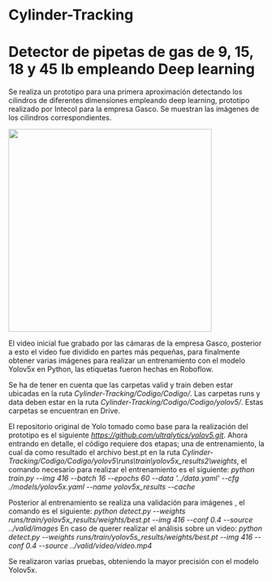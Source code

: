 # Cylinder-Tracking

# Detector de pipetas de gas de 9, 15, 18 y 45 lb empleando Deep learning

Se realiza un prototipo para una primera aproximación detectando los cilindros de diferentes dimensiones empleando deep learning, prototipo realizado por Intecol para la empresa Gasco. Se muestran las imágenes de los cilindros correspondientes.

<img src="ImagenesMuestra/Pipetas.png" alt="" style="height:400px"></img> 

El video inicial fue grabado por las cámaras de la empresa Gasco, posterior a esto el video fue dividido en partes más pequeñas, para finalmente obtener varias imágenes para realizar un entrenamiento con el modelo Yolov5x en Python, las etiquetas fueron hechas en Roboflow.

Se ha de tener en cuenta que las carpetas valid y train deben estar ubicadas en la ruta *Cylinder-Tracking/Codigo/Codigo/*. Las carpetas runs y data deben estar en la ruta *Cylinder-Tracking/Codigo/Codigo/yolov5/*. Estas carpetas se encuentran en Drive.

El repositorio original de Yolo tomado como base para la realización del prototipo es el siguiente *https://github.com/ultralytics/yolov5.git*. Ahora entrando en detalle, el código requiere dos etapas; una de entrenamiento, la cual da como resultado el archivo best.pt en la ruta *Cylinder-Tracking/Codigo/Codigo/yolov5\runs\train\yolov5x_results2\weights*, el comando necesario para realizar el entrenamiento es el siguiente: 
*python train.py --img 416 --batch 16 --epochs 60 --data '../data.yaml' --cfg ./models/yolov5x.yaml --name yolov5x_results  --cache*

Posterior al entrenamiento se realiza una validación para imágenes , el comando es el siguiente:
*python detect.py --weights runs/train/yolov5x_results/weights/best.pt --img 416 --conf 0.4 --source ../valid/images*
En caso de querer realizar el análisis sobre un video:
*python detect.py --weights runs/train/yolov5s_results/weights/best.pt --img 416 --conf 0.4 --source ../valid/video/video.mp4*

Se realizaron varias pruebas, obteniendo la mayor precisión con el modelo Yolov5x.
